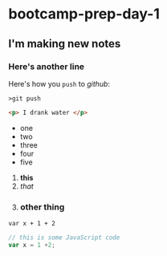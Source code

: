 # bootcamp-prep-day-1
## I'm making **new** notes
### Here's another line

Here's how you `push` to _github_:

```
>git push
```
```html
<p> I drank water </p>
```

* one
* two
* three
* four
* five

1. **this**
1. _that_
1. ### other thing

`var x + 1 + 2`

```js
// this is some JavaScript code
var x = 1 +2;
```